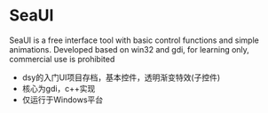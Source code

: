 # SeaUI
SeaUI is a free interface tool with basic control functions and simple animations. Developed based on win32 and gdi, for learning only, commercial use is prohibited
* dsy的入门UI项目存档，基本控件，透明渐变特效(子控件)
* 核心为gdi，c++实现
* 仅运行于Windows平台
